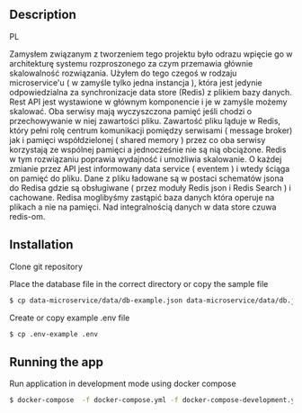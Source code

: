 ## Description

PL

Zamysłem związanym z tworzeniem tego projektu było odrazu wpięcie go w architekturę systemu rozproszonego za czym przemawia głównie skalowalność rozwiązania.
Użyłem do tego czegoś w rodzaju microservice'u ( w zamyśle tylko jedna instancja ), która jest jedynie odpowiedzialna za synchronizacje data store (Redis) z plikiem bazy danych. Rest API jest wystawione w głównym komponencie i je w zamyśle możemy skalować. Oba serwisy mają wyczyszczona pamięć jeśli chodzi o przechowywanie w niej zawartości pliku. Zawartość pliku ląduje w Redis, który pełni rolę centrum komunikacji pomiędzy serwisami ( message broker) jak i pamięci współdzielonej ( shared memory ) przez co oba serwisy korzystają ze wspólnej pamięci a jednocześnie nie są nią obciążone. Redis w tym rozwiązaniu poprawia wydajność i umożliwia skalowanie. O każdej zmianie przez API jest informowany data service ( eventem ) i wtedy ściąga on pamięć do pliku. Dane z pliku ładowane są w postaci schematów jsona do Redisa gdzie są obsługiwane ( przez moduły Redis json i Redis Search ) i cachowane. Redisa moglibyśmy zastąpić baza danych która operuje na plikach a nie na pamięci. Nad integralnością danych w data store czuwa redis-om.

## Installation

Clone git repository

Place the database file in the correct directory or copy the sample file

```bash
$ cp data-microservice/data/db-example.json data-microservice/data/db.json
```

Create or copy example .env file

```bash
$ cp .env-example .env
```

## Running the app

Run application in development mode using docker compose

```bash
$ docker-compose  -f docker-compose.yml -f docker-compose-development.yml up --build -V
```
